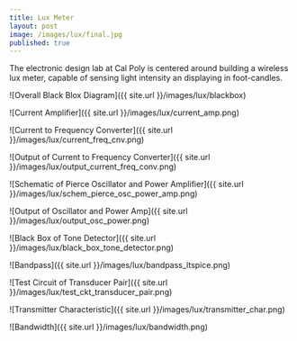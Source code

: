 ```yaml
---
title: Lux Meter
layout: post
image: /images/lux/final.jpg
published: true
---
```


The electronic design lab at Cal Poly is centered around building a wireless lux meter, capable of sensing light intensity an displaying in foot-candles.

<!-- more -->

![Overall Black Blox Diagram]({{ site.url }}/images/lux/blackbox)

![Current Amplifier]({{ site.url }}/images/lux/current_amp.png)

![Current to Frequency Converter]({{ site.url }}/images/lux/current_freq_cnv.png)

![Output of Current to Frequency Converter]({{ site.url }}/images/lux/output_current_freq_conv.png)

![Schematic of Pierce Oscillator and Power Amplifier]({{ site.url }}/images/lux/schem_pierce_osc_power_amp.png)

![Output of Oscillator and Power Amp]({{ site.url }}/images/lux/output_osc_power.png)

![Black Box of Tone Detector]({{ site.url }}/images/lux/black_box_tone_detector.png)

![Bandpass]({{ site.url }}/images/lux/bandpass_ltspice.png)

![Test Circuit of Transducer Pair]({{ site.url }}/images/lux/test_ckt_transducer_pair.png)

![Transmitter Characteristic]({{ site.url }}/images/lux/transmitter_char.png)

![Bandwidth]({{ site.url }}/images/lux/bandwidth.png)

